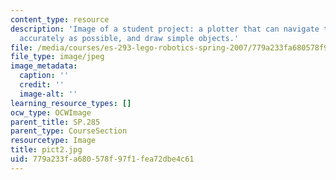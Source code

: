 ```yaml
---
content_type: resource
description: 'Image of a student project: a plotter that can navigate to a point as
  accurately as possible, and draw simple objects.'
file: /media/courses/es-293-lego-robotics-spring-2007/779a233fa680578f97f1fea72dbe4c61_pict2.jpg
file_type: image/jpeg
image_metadata:
  caption: ''
  credit: ''
  image-alt: ''
learning_resource_types: []
ocw_type: OCWImage
parent_title: SP.285
parent_type: CourseSection
resourcetype: Image
title: pict2.jpg
uid: 779a233f-a680-578f-97f1-fea72dbe4c61
---
```


